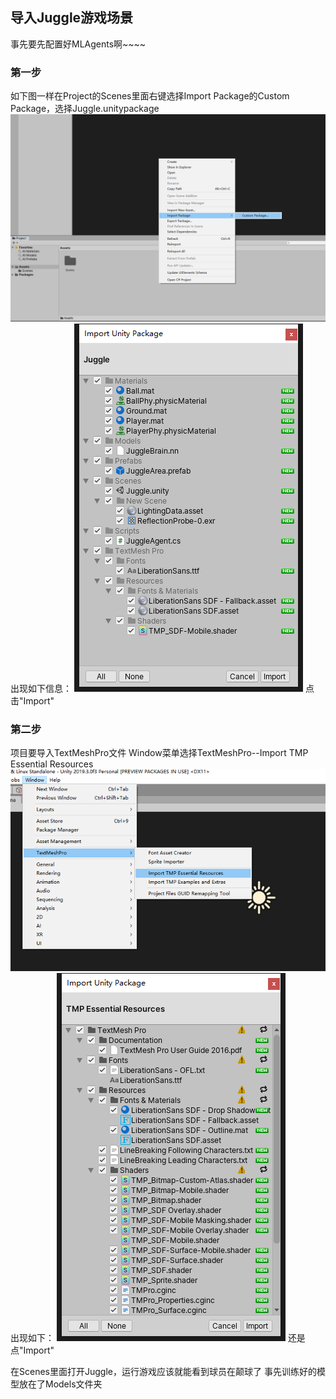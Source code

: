 ## 导入Juggle游戏场景
事先要先配置好MLAgents啊~~~~

### 第一步
如下图一样在Project的Scenes里面右键选择Import Package的Custom Package，选择Juggle.unitypackage
![Image text](https://raw.githubusercontent.com/3D-Wizard/3D-Wizard-World/master/statics/images/No1/01.png)
出现如下信息：
![Image text](https://raw.githubusercontent.com/3D-Wizard/3D-Wizard-World/master/statics/images/No1/02.png)
点击"Import"

### 第二步
项目要导入TextMeshPro文件
Window菜单选择TextMeshPro--Import TMP Essential Resources
![Image text](https://raw.githubusercontent.com/3D-Wizard/3D-Wizard-World/master/statics/images/No1/03.png)
出现如下：
![Image text](https://raw.githubusercontent.com/3D-Wizard/3D-Wizard-World/master/statics/images/No1/04.png)
还是点"Import"

在Scenes里面打开Juggle，运行游戏应该就能看到球员在颠球了
事先训练好的模型放在了Models文件夹
